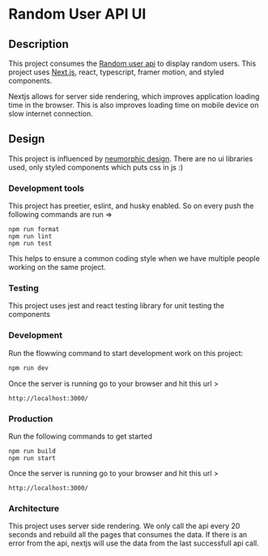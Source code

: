 # Random User API UI

## Description

This project consumes the [Random user api](https://randomuser.me/) to display random users. This project
uses [Next.js](https://nextjs.org/), react, typescript, framer motion, and styled components.

Nextjs allows for server side rendering, which improves application loading time in the browser. This is also improves loading time on mobile device on slow internet
connection.

## Design

This project is influenced by [neumorphic design](https://www.google.com/search?q=neumorphic+design&oq=neumorphic+design&aqs=chrome..69i57j0i22i30l4j69i61j69i60l2.236j0j7&sourceid=chrome&ie=UTF-8). There are no ui libraries used, only styled components
which puts css in js :)

### Development tools

This project has preetier, eslint, and husky enabled. So on every push the
following commands are run =>

```
npm run format
npm run lint
npm run test
```

This helps to ensure a common coding style when we have multiple
people working on the same project.

### Testing

This project uses jest and react testing library for unit testing the components

### Development

Run the flowwing command to start development work on this project:

```bash
npm run dev
```

Once the server is running go to your browser and hit this url >

```
http://localhost:3000/
```

### Production

Run the following commands to get started

```
npm run build
npm run start
```

Once the server is running go to your browser and hit this url >

```
http://localhost:3000/
```

### Architecture

This project uses server side rendering. We only call the api every 20 seconds
and rebuild all the pages that consumes the data. If there is an error from the api,
nextjs will use the data from the last successfull api call.
